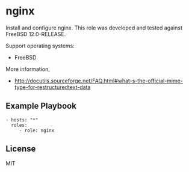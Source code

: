 # nginx

Install and configure nginx. This role was developed and tested against
FreeBSD 12.0-RELEASE.

Support operating systems:

- FreeBSD

More information,

- http://docutils.sourceforge.net/FAQ.html#what-s-the-official-mime-type-for-restructuredtext-data

## Example Playbook

    - hosts: "*"
      roles:
         - role: nginx

License
-------

MIT
